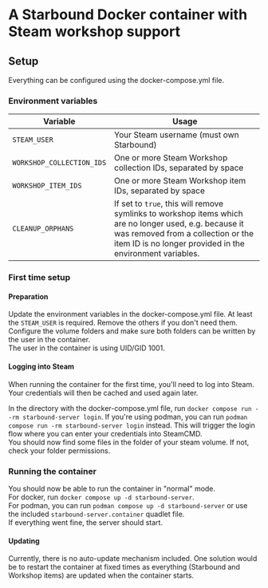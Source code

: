 # A Starbound Docker container with Steam workshop support

## Setup

Everything can be configured using the docker-compose.yml file.  

### Environment variables
| Variable                  | Usage                                                                                                                                                                                                    |
| ------------------------- | -------------------------------------------------------------------------------------------------------------------------------------------------------------------------------------------------------- |
| `STEAM_USER`              | Your Steam username (must own Starbound)                                                                                                                                                                 |
| `WORKSHOP_COLLECTION_IDS` | One or more Steam Workshop collection IDs, separated by space                                                                                                                                            |
| `WORKSHOP_ITEM_IDS`       | One or more Steam Workshop item IDs, separated by space                                                                                                                                                  |
| `CLEANUP_ORPHANS`         | If set to `true`, this will remove symlinks to workshop items which are no longer used, e.g. because it was removed from a collection or the item ID is no longer provided in the environment variables. |

### First time setup

#### Preparation
Update the environment variables in the docker-compose.yml file. At least the `STEAM_USER` is required. Remove the others if you don't need them.  
Configure the volume folders and make sure both folders can be written by the user in the container.  
The user in the container is using UID/GID 1001.

#### Logging into Steam
When running the container for the first time, you'll need to log into Steam. Your credentials will then be cached and used again later.

In the directory with the docker-compose.yml file, run `docker compose run --rm starbound-server login`. If you're using podman, you can run `podman compose run -rm starbound-server login` instead. 
This will trigger the login flow where you can enter your credentials into SteamCMD.  
You should now find some files in the folder of your steam volume. If not, check your folder permissions.

### Running the container
You should now be able to run the container in "normal" mode.  
For docker, run `docker compose up -d starbound-server`.  
For podman, you can run `podman compose up -d starbound-server` or use the included `starbound-server.container` quadlet file.  
If everything went fine, the server should start.

#### Updating
Currently, there is no auto-update mechanism included. One solution would be to restart the container at fixed times as everything (Starbound and Workshop items) are updated when the container starts.
